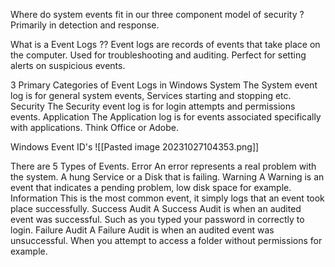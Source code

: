 
Where do system events fit in our three component model of security ?
Primarily in detection and response.

What is a Event Logs ??
Event logs are records of events that take place on the computer.
Used for troubleshooting and auditing.
Perfect for setting alerts on suspicious events.

3 Primary Categories of Event Logs in Windows
System The System event log is for general system events, Services starting and stopping etc.
Security The Security event log is for login attempts and permissions events.
Application The Application log is for events associated specifically with applications. Think Office or Adobe.

Windows Event ID's
![[Pasted image 20231027104353.png]]

There are 5 Types of Events.
Error An error represents a real problem with the system. A hung Service or a Disk that is failing.
Warning A Warning is an event that indicates a pending problem, low disk space for example.
Information This is the most common event, it simply logs that an event took place successfully.
Success Audit A Success Audit is when an audited event was successful. Such as you typed your password in correctly to login.
Failure Audit A Failure Audit is when an audited event was unsuccessful. When you attempt to access a folder without permissions for example.

